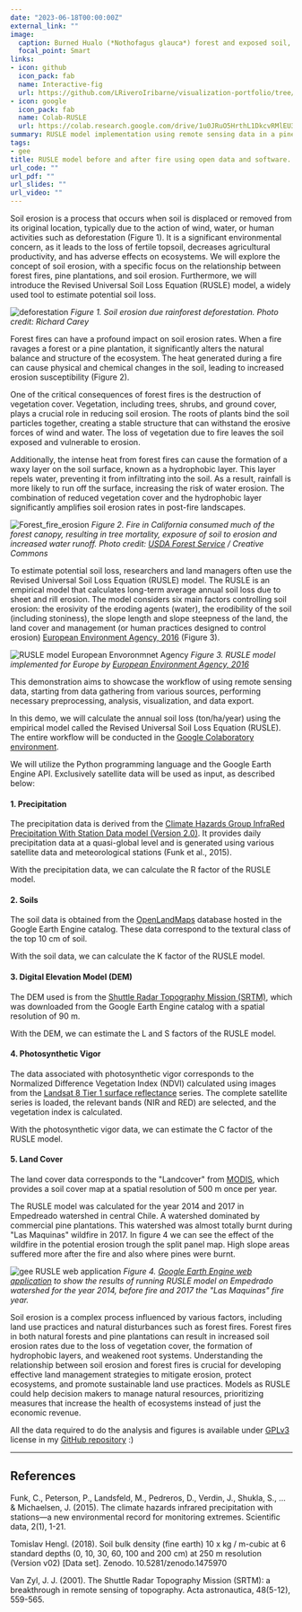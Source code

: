 ```yaml
---
date: "2023-06-18T00:00:00Z"
external_link: ""
image:
  caption: Burned Hualo (*Nothofagus glauca*) forest and exposed soil, prone to erosion.*
  focal_point: Smart
links:
- icon: github
  icon_pack: fab
  name: Interactive-fig
  url: https://github.com/LRiveroIribarne/visualization-portfolio/tree/main/interactive
- icon: google
  icon_pack: fab
  name: Colab-RUSLE
  url: https://colab.research.google.com/drive/1u0JRuO5HrthL1DkcvRMlEU3lxLkayz2_?usp=sharing
summary: RUSLE model implementation using remote sensing data in a pine plantation dominated watershed before and post fire.
tags:
- gee
title: RUSLE model before and after fire using open data and software. A case study after 2017 "Las Maquinas fire" in central Chile 
url_code: ""
url_pdf: ""
url_slides: ""
url_video: ""
---
```


Soil erosion is a process that occurs when soil is displaced or removed from its original location, typically due to the action of wind, water, or human activities such as deforestation (Figure 1). It is a significant environmental concern, as it leads to the loss of fertile topsoil, decreases agricultural productivity, and has adverse effects on ecosystems. We will explore the concept of soil erosion, with a specific focus on the relationship between forest fires, pine plantations, and soil erosion. Furthermore, we will introduce the Revised Universal Soil Loss Equation (RUSLE) model, a widely used tool to estimate potential soil loss.

![deforestation](rainforest_loss.png)
*Figure 1. Soil erosion due rainforest deforestation. Photo credit: Richard Carey*

Forest fires can have a profound impact on soil erosion rates. When a fire ravages a forest or a pine plantation, it significantly alters the natural balance and structure of the ecosystem. The heat generated during a fire can cause physical and chemical changes in the soil, leading to increased erosion susceptibility (Figure 2).

One of the critical consequences of forest fires is the destruction of vegetation cover. Vegetation, including trees, shrubs, and ground cover, plays a crucial role in reducing soil erosion. The roots of plants bind the soil particles together, creating a stable structure that can withstand the erosive forces of wind and water. The loss of vegetation due to fire leaves the soil exposed and vulnerable to erosion.

Additionally, the intense heat from forest fires can cause the formation of a waxy layer on the soil surface, known as a hydrophobic layer. This layer repels water, preventing it from infiltrating into the soil. As a result, rainfall is more likely to run off the surface, increasing the risk of water erosion. The combination of reduced vegetation cover and the hydrophobic layer significantly amplifies soil erosion rates in post-fire landscapes.

![Forest_fire_erosion](fires_loss.png)
*Figure 2. Fire in California consumed much of the forest canopy, resulting in tree mortality, exposure of soil to erosion and increased water runoff. Photo credit: [USDA Forest Service](https://www.fs.usda.gov/) / Creative Commons*

To estimate potential soil loss, researchers and land managers often use the Revised Universal Soil Loss Equation (RUSLE) model. The RUSLE is an empirical model that calculates long-term average annual soil loss due to sheet and rill erosion. The model considers six main factors controlling soil erosion: the erosivity of the eroding agents (water), the erodibility of the soil (including stoniness), the slope length and slope steepness of the land, the land cover and management (or human practices designed to control erosion) [European Environment Agency, 2016](https://www.eea.europa.eu/data-and-maps/figures/rusle-soil-erosion-model-structure/rusle-soil-erosion-model-structure) (Figure 3). 

![RUSLE model European Envoronmnet Agency](rusle.png)
*Figure 3. RUSLE model implemented for Europe by [European Environment Agency, 2016](https://www.eea.europa.eu/data-and-maps/figures/rusle-soil-erosion-model-structure/rusle-soil-erosion-model-structure)*

This demonstration aims to showcase the workflow of using remote sensing data, starting from data gathering from various sources, performing necessary preprocessing, analysis, visualization, and data export.

In this demo, we will calculate the annual soil loss (ton/ha/year) using the empirical model called the Revised Universal Soil Loss Equation (RUSLE). The entire workflow will be conducted in the [Google Colaboratory environment](https://colab.research.google.com/drive/1u0JRuO5HrthL1DkcvRMlEU3lxLkayz2_?usp=sharing).

We will utilize the Python programming language and the Google Earth Engine API. Exclusively satellite data will be used as input, as described below:

#### 1. Precipitation

The precipitation data is derived from the [Climate Hazards Group InfraRed Precipitation With Station Data model (Version 2.0)](https://developers.google.com/earth-engine/datasets/catalog/UCSB-CHG_CHIRPS_DAILY). It provides daily precipitation data at a quasi-global level and is generated using various satellite data and meteorological stations (Funk et al., 2015).

With the precipitation data, we can calculate the R factor of the RUSLE model.

#### 2. Soils

The soil data is obtained from the [OpenLandMaps](https://developers.google.com/earth-engine/datasets/catalog/OpenLandMap_SOL_SOL_BULKDENS-FINEEARTH_USDA-4A1H_M_v02) database hosted in the Google Earth Engine catalog. These data correspond to the textural class of the top 10 cm of soil.

With the soil data, we can calculate the K factor of the RUSLE model.

#### 3. Digital Elevation Model (DEM)

The DEM used is from the [Shuttle Radar Topography Mission (SRTM)](https://developers.google.com/earth-engine/datasets/catalog/CGIAR_SRTM90_V4), which was downloaded from the Google Earth Engine catalog with a spatial resolution of 90 m.

With the DEM, we can estimate the L and S factors of the RUSLE model.

#### 4. Photosynthetic Vigor

The data associated with photosynthetic vigor corresponds to the Normalized Difference Vegetation Index (NDVI) calculated using images from the [Landsat 8 Tier 1 surface reflectance](https://developers.google.com/earth-engine/datasets/catalog/LANDSAT_LC08_C02_T1_L2) series. The complete satellite series is loaded, the relevant bands (NIR and RED) are selected, and the vegetation index is calculated.

With the photosynthetic vigor data, we can estimate the C factor of the RUSLE model.

#### 5. Land Cover

The land cover data corresponds to the "Landcover" from [MODIS](https://developers.google.com/earth-engine/datasets/catalog/MODIS_061_MCD12Q1), which provides a soil cover map at a spatial resolution of 500 m once per year.

The RUSLE model was calculated for the year 2014 and 2017 in Empedreado watershed in central Chile. A watershed dominated by commercial pine plantations. This watershed was almost totally burnt during "Las Maquinas" wildfire in 2017. In figure 4 we can see the effect of the wildfire in the potential erosion trough the split panel map. High slope areas suffered more after the fire and also where pines were burnt.

![gee RUSLE web application](web_app.png)
*Figure 4. [Google Earth Engine web application](https://lucasriveroiribarne.users.earthengine.app/view/ruslefires) to show the results of running RUSLE model on Empedrado watershed for the year 2014, before fire and 2017 the "Las Maquinas" fire year.*

Soil erosion is a complex process influenced by various factors, including land use practices and natural disturbances such as forest fires. Forest fires in both natural forests and pine plantations can result in increased soil erosion rates due to the loss of vegetation cover, the formation of hydrophobic layers, and weakened root systems. Understanding the relationship between soil erosion and forest fires is crucial for developing effective land management strategies to mitigate erosion, protect ecosystems, and promote sustainable land use practices. Models as RUSLE could help decision makers to manage natural resources, prioritizing measures that increase the health of ecosystems instead of just the economic revenue.


All the data required to do the analysis and figures is available under [GPLv3](https://www.gnu.org/licenses/gpl-3.0.html) license in my [GitHub repository](https://github.com/LRiveroIribarne/visualization-portfolio) :)

----

## References

Funk, C., Peterson, P., Landsfeld, M., Pedreros, D., Verdin, J., Shukla, S., ... & Michaelsen, J. (2015). The climate hazards infrared precipitation with stations—a new environmental record for monitoring extremes. Scientific data, 2(1), 1-21.

Tomislav Hengl. (2018). Soil bulk density (fine earth) 10 x kg / m-cubic at 6 standard depths (0, 10, 30, 60, 100 and 200 cm) at 250 m resolution (Version v02) [Data set]. Zenodo. 10.5281/zenodo.1475970

Van Zyl, J. J. (2001). The Shuttle Radar Topography Mission (SRTM): a breakthrough in remote sensing of topography. Acta astronautica, 48(5-12), 559-565.
